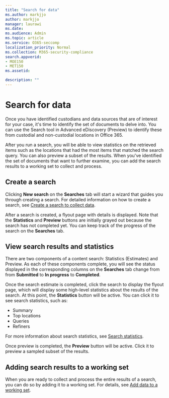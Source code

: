 ```yaml
---
title: "Search for data"
ms.author: markjjo
author: markjjo
manager: laurawi
ms.date: 
ms.audience: Admin
ms.topic: article
ms.service: O365-seccomp
localization_priority: Normal
ms.collection: M365-security-compliance 
search.appverid: 
- MOE150
- MET150
ms.assetid: 

description: ""
---
```


# Search for data

Once you have identified custodians and data sources that are of interest for your case, it's time to identify the set of documents to delve into. You can use the Search tool in Advanced eDiscovery (Preview) to identify these from custodial and non-custodial locations in Office 365.

After you run a search, you will be able to view statistics on the retrieved items such as the locations that had the most items that matched the search query. You can also preview a subset of the results. When you've identified the set of documents that want to further examine, you can add the search results to a working set to collect and process.

## Create a search

Clicking **New search** on the **Searches** tab will start a wizard that guides you through creating a search. For detailed information on how to create a search, see [Create a search to collect data](create-search-to-collect-data.md).

After a search is created, a flyout page with details is displayed. Note that the **Statistics** and **Preview** buttons are initially grayed out because the search has not completed yet. You can keep track of the progress of the search on the **Searches** tab.

## View search results and statistics
There are two components of a content search: Statistics (Estimates) and Preview. As each of these components complete, you will see the status displayed in the corresponding columns on the **Searches** tab change from from **Submitted** to **In progress** to **Completed**.

Once the search estimate is completed, click the search to display the flyout page, which will display some high-level statistics about the results of the search. At this point, the **Statistics** button will be active. You can click it to see search statistics, such as:

- Summary
- Top locations
- Queries
- Refiners

For more information about search statistics, see [Search statistics](search-statistics.md).

Once preview is completed, the **Preview** button will be active. Click it to preview a sampled subset of the results.

## Adding search results to a working set

When you are ready to collect and process the entire results of a search, you can do so by adding it to a working set. For details, see [Add data to a working set](add-data-to-working-set.md). 